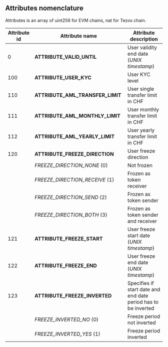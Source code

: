 ## Attributes nomenclature

Attributes is an array of uint256 for EVM chains, nat for Tezos chain.

Attribute id | Attribute name | Attribute description
--- | --- | ---
0 | **ATTRIBUTE_VALID_UNTIL** | User validity end date (*UNIX timestamp*)
100 | **ATTRIBUTE_USER_KYC** | User KYC level
110 | **ATTRIBUTE_AML_TRANSFER_LIMIT** | User single transfer limit in CHF  
111 | **ATTRIBUTE_AML_MONTHLY_LIMIT** | User monthly transfer limit in CHF  
112 | **ATTRIBUTE_AML_YEARLY_LIMIT** | User yearly transfer limit in CHF
120 | **ATTRIBUTE_FREEZE_DIRECTION** | User freeze direction  
  || *FREEZE_DIRECTION_NONE* (0) | Not frozen  
  || *FREEZE_DIRECTION_RECEIVE* (1) | Frozen as token receiver  
  || *FREEZE_DIRECTION_SEND* (2) | Frozen as token sender  
  || *FREEZE_DIRECTION_BOTH* (3) | Frozen as token sender and receiver  
121 | **ATTRIBUTE_FREEZE_START** | User freeze start date (*UNIX timestamp*)  
122 | **ATTRIBUTE_FREEZE_END** | User freeze end date (*UNIX timestamp*)  
123 | **ATTRIBUTE_FREEZE_INVERTED** | Specifies if start date and end date period has to be inverted  
  || *FREEZE_INVERTED_NO* (0) | Freeze period not inverted  
  || *FREEZE_INVERTED_YES* (1) | Freeze period inverted  